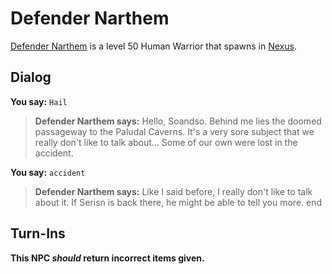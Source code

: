 # Defender Narthem



[Defender Narthem](/npc/152007) is a level 50 Human Warrior that spawns in [Nexus](/zone/152).



## Dialog

**You say:** `Hail`



>**Defender Narthem says:** Hello, Soandso. Behind me lies the doomed passageway to the Paludal Caverns. It's a very sore subject that we really don't like to talk about...  Some of our own were lost in the accident.

**You say:** `accident`



>**Defender Narthem says:** Like I said before, I really don't like to talk about it. If Serisn is back there, he might be able to tell you more.
end



## Turn-Ins



**This NPC *should* return incorrect items given.**





